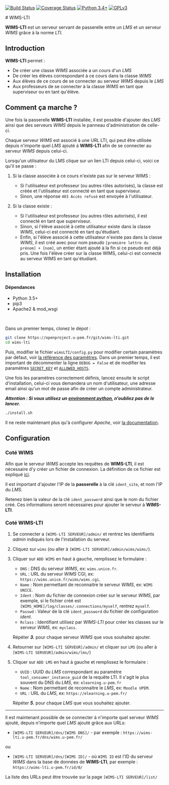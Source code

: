 [![Build Status](https://travis-ci.org/PremierLangage/wims-lti.svg?branch=master)](https://travis-ci.org/PremierLangage/wims-lti)
[![Coverage Status](https://coveralls.io/repos/github/PremierLangage/wims-lti/badge.svg?branch=master)](https://coveralls.io/github/PremierLangage/wims-lti?branch=master)
[![Python 3.4+](https://img.shields.io/badge/python-3.5+-brightgreen.svg)](#)
[![GPLv3](https://img.shields.io/badge/license-GPLv3-brightgreen.svg)](#)


# WIMS-LTI

**WIMS-LTI** est un serveur servant de passerelle entre un *LMS* et un serveur
*WIMS* grâce à la norme *LTI*.



## Introduction

**WIMS-LTI** permet :

* De créer une classe *WIMS* associée a un cours d'un *LMS*
* De créer les élèves correspondant à ce cours dans la classe *WIMS*
* Aux élèves de ce cours de se connecter au serveur *WIMS* depuis le *LMS*
* Aux professeurs de se connecter à la classe *WIMS* en tant que superviseur
  ou en tant qu'élève.



## Comment ça marche ?

Une fois la passerelle **WIMS-LTI** installée, il est possible d'ajouter des
*LMS* ainsi que des serveurs *WIMS* depuis le panneau d'administration de
celle-ci.

Chaque serveur *WIMS* est associé à une URL LTI, qui peut être utilisée depuis
n'importe quel *LMS* ajouté à **WIMS-LTI** afin de se connecter au serveur
*WIMS* depuis celui-ci.

Lorsqu'un utilisateur du LMS clique sur un lien LTI depuis celui-ci,
voici ce qu'il se passe :

1. Si la classe associée à ce cours n'existe pas sur le serveur WIMS :
    * Si l'utilisateur est professeur (ou autres rôles autorisés), la classe
      est créée et l'utilisateur est connecté en tant que superviseur.
    * Sinon, une réponse `403 Accès refusé` est envoyée à l'utilisateur.

2. Si la classe existe :
    * Si l'utilisateur est professeur (ou autres rôles autorisés), il est
      connecté en tant que superviseur.
    * Sinon, si l'élève associé à cette utilisateur existe dans la classe
      *WIMS*, celui-ci est connecté en tant qu'étudiant.
    * Enfin, si l'élève associé à cette utilisateur n'existe pas dans la classe
      *WIMS*, il est créé avec pour nom pseudo
      `[première lettre du prénom] + [nom]`, un entier étant ajouté à la fin si
      ce pseudo est déjà pris. Une fois l'élève créer sur la classe WIMS,
      celui-ci est connecté au serveur WIMS en tant qu'étudiant.



## Installation


#### Dépendances

* Python 3.5+
* pip3
* Apache2 & mod_wsgi

<br>

Dans un premier temps, clonez le dépot :

```bash
git clone https://openproject.u-pem.fr/git/wims-lti.git
cd wims-lti
```

Puis, modifier le fichier `wimsLTI/config.py` pour modifier certain paramètres par 
défaut, voir  [la référence des paramètres](https://docs.djangoproject.com/fr/2.1/ref/settings/).
Dans un premier temps, il est important de décommenter la ligne `DEBUG = False` et de modifier
les paramètres 
[`SECRET_KEY`](https://docs.djangoproject.com/fr/2.1/ref/settings/#std:setting-SECRET_KEY) et
[`ALLOWED_HOSTS`](https://docs.djangoproject.com/fr/2.1/ref/settings/#allowed-hosts).

Une fois les paramètres correctement définis, lancez ensuite le script d'installation,
celui-ci vous demandera un nom d'utilisateur, une adresse email ainsi qu'un mot de passe
afin de créer un compte administrateur.


***Attention : Si vous utilisez un
[environment python](https://docs.python.org/fr/3/tutorial/venv.html),
n'oubliez pas de le lancer.***

```bash
./install.sh
```

Il ne reste maintenant plus qu'à configurer *Apache*, voir
[la documentation](https://docs.djangoproject.com/fr/2.1/howto/deployment/wsgi/modwsgi/).


## Configuration

### Coté WIMS

Afin que le serveur *WIMS* accepte les requêtes de **WIMS-LTI**, il est
nécessaire d'y créer un fichier de connexion. La définition de ce fichier est
expliqué [ici](https://wimsapi.readthedocs.io/#configuration).

Il est important d'ajouter l'IP de la **passerelle** à la clé `ident_site`, et nom
l'IP du *LMS*.

Retenez bien la valeur de la clé `ident_password` ainsi que le nom du fichier
créé. Ces informations seront nécessaires pour ajouter le serveur à
**WIMS-LTI**.


### Coté WIMS-LTI


1. Se connecter a `[WIMS-LTI SERVEUR]/admin/` et rentrez les identifiants
   *admin* indiqués lors de l'installation du serveur.

2. Cliquez sur `wims` (ou aller à `[WIMS-LTI SERVEUR]/admin/wims/wims/`).

3. Cliquer sur `ADD WIMS` en haut à gauche, remplissez le formulaire :
    * `DNS` : DNS du serveur *WIMS*, ex: `wims.unice.fr`.
    * `URL` : URL du serveur *WIMS* CGI, ex: `https://wims.unice.fr/wims/wims.cgi`.
    * `Name` : Nom permettant de reconnaitre le serveur *WIMS*, ex: `WIMS UNICE`.
    * `Ident` : Nom du fichier de connexion créer sur le serveur *WIMS*, par
                exemple, si le fichier créé est `[WIMS_HOME]/log/classes/.connections/myself`,
                rentrez `myself`.
    * `Passwd` : Valeur de la clé `ident_password` du fichier de configuration *ident*.
    * `Rclass` : Identifiant utilisez par *WIMS-LTI* pour créer les classes sur
                 le serveur *WIMS*, ex: `myclass`.
    
    Répéter ***3.*** pour chaque serveur *WIMS* que vous souhaitez ajouter.

4. Retourner sur `[WIMS-LTI SERVEUR]/admin/` et cliquer sur `LMS` (ou aller à 
   `[WIMS-LTI SERVEUR]/admin/wims/lms/`)

5. Cliquer sur `ADD LMS` en haut à gauche et remplissez le formulaire :
    * `UUID` : UUID du *LMS* correspondant au paramètre `tool_consumer_instance_guid`
               de la requête LTI. Il s'agit le plus souvent du DNS du *LMS*,
               ex: `elearning.u-pem.fr`
    * `Name` : Nom permettant de reconnaitre le *LMS*, ex: `Moodle UPEM`.
    * `URL` : URL du *LMS*, ex: `https://elearning.u-pem.fr/`
    
    Répéter ***5.*** pour chaque *LMS* que vous souhaitez ajouter.


___


Il est maintenant possible de se connecter à n'importe quel serveur *WIMS*
ajouté, depuis n'importe quel *LMS* ajouté grâce aux URLs:

* `[WIMS-LTI SERVEUR]/dns/[WIMS DNS]/` -
  par exemple : `https://wims-lti.u-pem.fr/dns/wims.u-pem.fr/`

ou

* `[WIMS-LTI SERVEUR]/dns/[WIMS ID]/` - où `WIMS ID` est l'ID du serveur *WIMS*
  dans la base de données de **WIMS-LTI**,
  par exemple : `https://wims-lti.u-pem.fr/id/0/`


La liste des URLs peut être trouvée sur la page `[WIMS-LTI SERVEUR]/list/`
